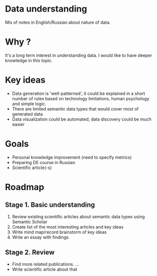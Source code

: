 # Data understanding

Mix of notes in English/Russian about nature of data.

# Why ?

It's a long term interest in understanding data. I would like to have deeper knowledge in this topic.


# Key ideas
* Data generation is 'well-patterned', it could be explained in a short number of rules based on technology limitations, human psychology and simple logic.
* There are limited semantic data types that would cover most of generated data
* Data visualization could be automated, data discovery could be much easier

# Goals
* Personal knowledge improvement (need to specify metrics)
* Preparing DE course in Russian
* Scientific article(-s)

# Roadmap

## Stage 1. Basic understanding
1. Review existing scientific articles about semantic data types using Semantic Scholar
2. Create list of the most interesting articles and key ideas
3. Write mind map/record brainstorm of key ideas
4. Write an essay with findings

## Stage 2. Review
* Find more related publications.
...
* Write scientific article about that